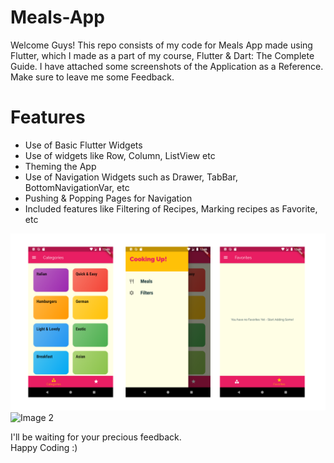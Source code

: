 # Meals-App
Welcome Guys! This repo consists of my code for Meals App made using Flutter, which I made as a part of my course, Flutter & Dart: The Complete Guide. I have attached some screenshots of the Application as a Reference. Make sure to leave me some Feedback.  

# Features
- Use of Basic Flutter Widgets
- Use of widgets like Row, Column, ListView etc
- Theming the App
- Use of Navigation Widgets such as Drawer, TabBar, BottomNavigationVar, etc
- Pushing & Popping Pages for Navigation
- Included features like Filtering of Recipes, Marking recipes as Favorite, etc
  

![Image 1](./assets/images/1.png)
![Image 2](./assets/images/2.png)
  
I'll be waiting for your precious feedback.  
Happy Coding :)

